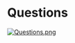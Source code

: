 # Questions

[![Questions.png](https://i.postimg.cc/HsDkrpt5/Questions.png)](https://postimg.cc/nM2J5fgc)
